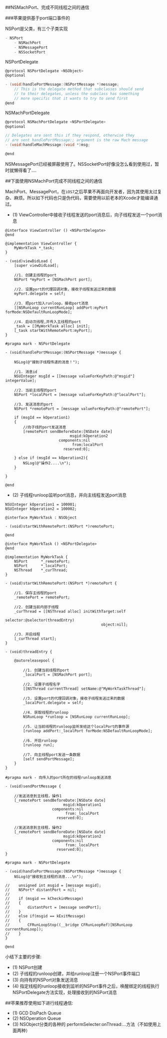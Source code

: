 ##NSMachPort、完成不同线程之间的通信

###苹果提供基于port端口事件的

NSPort是父类，有三个子类实现

```c
- NSPort
	- NSMachPort
	- NSMessagePort
	- NSSocketPort
```

NSPortDelegate

```c
@protocol NSPortDelegate <NSObject>
@optional

- (void)handlePortMessage:(NSPortMessage *)message;
	// This is the delegate method that subclasses should send
	// to their delegates, unless the subclass has something
	// more specific that it wants to try to send first
@end
```

NSMachPortDelegate

```c
@protocol NSMachPortDelegate <NSPortDelegate>
@optional

// Delegates are sent this if they respond, otherwise they
// are sent handlePortMessage:; argument is the raw Mach message
- (void)handleMachMessage:(void *)msg;

@end
```

NSMessagePort已经被屏蔽使用了。NSSocketPort好像没怎么看到使用过，暂时就懒得看了....

##下面使用NSMachPort完成不同线程之间的通信

MachPort、MessagePort，在`iOS7`之后苹果不再面向开发者，因为其使用太过复杂、麻烦。所以如下代码也只是伪代码，需要使用以前老本的Xcode才能编译通过。


- (1) ViewController中接收子线程发送的port消息后，向子线程发送一个port消息

```objc
@interface ViewController () <NSPortDelegate>
@end

@implementation ViewController {
    MyWorkTask *_task;
}

- (void)viewDidLoad {
    [super viewDidLoad];
	
	//1. 创建主线程的port
    NSPort *myPort = [NSMachPort port];
    
    //2. 设置port的代理回调对象，接收子线程发送过来的数据
    myPort.delegate = self;
    
    //3. 把port加入runloop，接收port消息
    [[NSRunLoop currentRunLoop] addPort:myPort forMode:NSDefaultRunLoopMode];
    
    //4. 启动次线程,并传入主线程的port
    _task = [[MyWorkTask alloc] init];
    [_task startWithRemotePort:myPort];
}

#pragma mark - NSPortDelegate

- (void)handlePortMessage:(NSPortMessage *)message {
    
    NSLog(@"接到子线程传递的消息！");
    
    //1. 消息id
    NSUInteger msgId = [[message valueForKeyPath:@"msgid"] integerValue];
    
    //2. 当前主线程的port
    NSPort *localPort = [message valueForKeyPath:@"localPort"];
    
    //3. 发送消息的port
    NSPort *remotePort = [message valueForKeyPath:@"remotePort"];
    
    if (msgId == kOperation1)
    {
        //向子线的port发送消息
        [remotePort sendBeforeDate:[NSDate date]
                             msgid:kOperation2
                        components:nil
                              from:localPort
                          reserved:0];
        
    } else if (msgId == kOperation2){
        NSLog(@"操作2....\n");
    }

}

@end
```

- (2) 子线程runloop监听port消息，并向主线程发送port消息

```objc
NSUInteger kOperation1 = 100001;
NSUInteger kOperation2 = 100002;

@interface MyWorkTask : NSObject

- (void)startWithRemotePort:(NSPort *)remotePort;

@end
```

```objc
@interface MyWorkTask () <NSPortDelegate>
@end

@implementation MyWorkTask {
    NSPort      *_remotePort;
    NSPort      *_localPort;
    NSThread    *_curThread;
}

- (void)startWithRemotePort:(NSPort *)remotePort {
    
    //1. 保存主线程的port
    _remotePort = remotePort;
    
    //2. 创建当前内部子线程
    _curThread = [[NSThread alloc] initWithTarget:self
                                         selector:@selector(threadEntry)
                                           object:nil];
    
    //3. 开启线程
    [_curThread start];
}

- (void)threadEntry {
    
    @autoreleasepool {
        
        //1. 创建当前线程的port
        _localPort = [NSMachPort port];
        
        //2. 设置子线程名字
        [[NSThread currentThread] setName:@"MyWorkTaskThread"];

        //3. 设置port的代理回调对象，接收子线程发送过来的数据
        _localPort.delegate = self;
        
        //4. 获取线程的runloop
        NSRunLoop *runloop = [NSRunLoop currentRunLoop];
        
        //5. 让当前线程的runloop监听发给这个localPort的事件源
        [runloop addPort:_localPort forMode:NSDefaultRunLoopMode];
        
        //6. 开启runloop
        [runloop run];
        
        //7. 向主线程port发送一条数据
        [self sendPortMessage];
    }
}

#pragma mark - 向传入的port所在的线程runloop发送消息

- (void)sendPortMessage {
    
    //发送消息到主线程，操作1
    [_remotePort sendBeforeDate:[NSDate date]
                          msgid:kOperation1
                     components:nil
                           from:_localPort
                       reserved:0];
    
    //发送消息到主线程，操作2
    [_remotePort sendBeforeDate:[NSDate date]
                          msgid:kOperation2
                     components:nil
                           from:_localPort
                       reserved:0];
}

#pragma mark - NSPortDelegate

- (void)handlePortMessage:(NSPortMessage *)message {
    NSLog(@"接收到主线程的消息...\n");
    
//    unsigned int msgid = [message msgid];
//    NSPort* distantPort = nil;
//
//    if (msgid == kCheckinMessage)
//    {
//        distantPort = [message sendPort];
//    }
//    else if(msgid == kExitMessage)
//    {
//        CFRunLoopStop((__bridge CFRunLoopRef)[NSRunLoop currentRunLoop]);
//    }
}

@end
```

小结下主要的步骤:

- (1) NSPort创建
- (2) 子线程的runloop创建，并给runloop注册一个NSPort事件端口
- (3) 向持有的NSPort对象发送消息
- (4) 指定线程的runloop接收到监听的NSPort事件之后，唤醒绑定的线程执行NSPortDelegate方法实现，处理接收到的NSPort消息

##苹果推荐使用如下进行线程通信:

- (1) GCD DisPach Queue
- (2) NSOperation Queue
- (3) NSObject分类的各种的 performSelecter:onThread:…方法（不如使用上面两种）

